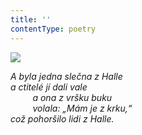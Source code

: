 ```yaml
---
title: ''
contentType: poetry
---
```


<section>

![](../Images/058.jpg)

_A byla jedna slečna z Halle  
a ctitelé jí dali vale  
         a ona z vršku buku  
         volala: „Mám je z krku,“  
což pohoršilo lidi z Halle._

</section>
